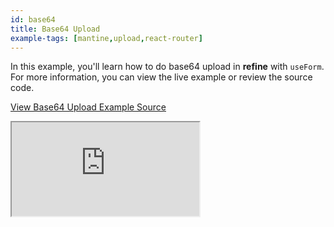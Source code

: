 ```yaml
---
id: base64
title: Base64 Upload
example-tags: [mantine,upload,react-router]
---
```


In this example, you'll learn how to do base64 upload in **refine** with `useForm`. For more information, you can view the live example or review the source code.

[View Base64 Upload Example Source](https://github.com/pankod/refine/tree/master/examples/upload/mantine/base64)

<iframe loading="lazy" src="https://stackblitz.com//github/pankod/refine/tree/master/examples/upload/mantine/base64?embed=1&view=preview&theme=dark&preset=node"
    style={{width: "100%", height:"80vh", border: "0px", borderRadius: "8px", overflow:"hidden"}}
    title="mantine-base64-upload"
></iframe>
